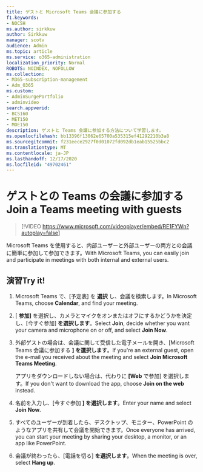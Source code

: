 ```yaml
---
title: ゲストと Microsoft Teams 会議に参加する
f1.keywords:
- NOCSH
ms.author: sirkkuw
author: Sirkkuw
manager: scotv
audience: Admin
ms.topic: article
ms.service: o365-administration
localization_priority: Normal
ROBOTS: NOINDEX, NOFOLLOW
ms.collection:
- M365-subscription-management
- Adm_O365
ms.custom:
- AdminSurgePortfolio
- adminvideo
search.appverid:
- BCS160
- MET150
- MOE150
description: ゲストと Teams 会議に参加する方法について学習します。
ms.openlocfilehash: bb13396f13062e65700a535315ef41292210b3a8
ms.sourcegitcommit: f231eece2927f0d01072fd092db1eab15525bbc2
ms.translationtype: MT
ms.contentlocale: ja-JP
ms.lasthandoff: 12/17/2020
ms.locfileid: "49702461"
---
```

# <a name="join-a-teams-meeting-with-guests"></a><span data-ttu-id="fe579-103">ゲストとの Teams の会議に参加する</span><span class="sxs-lookup"><span data-stu-id="fe579-103">Join a Teams meeting with guests</span></span>

> [!VIDEO https://www.microsoft.com/videoplayer/embed/RE1FYWn?autoplay=false]

<span data-ttu-id="fe579-104">Microsoft Teams を使用すると、内部ユーザーと外部ユーザーの両方との会議に簡単に参加して参加できます。</span><span class="sxs-lookup"><span data-stu-id="fe579-104">With Microsoft Teams, you can easily join and participate in meetings with both internal and external users.</span></span>

## <a name="try-it"></a><span data-ttu-id="fe579-105">演習</span><span class="sxs-lookup"><span data-stu-id="fe579-105">Try it!</span></span>

1. <span data-ttu-id="fe579-106">Microsoft Teams で、[予定表] を **選択** し、会議を検索します。</span><span class="sxs-lookup"><span data-stu-id="fe579-106">In Microsoft Teams, choose **Calendar**, and find your meeting.</span></span>
1. <span data-ttu-id="fe579-107">[ **参加]** を選択し、カメラとマイクをオンまたはオフにするかどうかを決定し、[今すぐ参加] **を選択します**。</span><span class="sxs-lookup"><span data-stu-id="fe579-107">Select **Join**, decide whether you want your camera and microphone on or off, and select **Join Now**.</span></span>
1. <span data-ttu-id="fe579-108">外部ゲストの場合は、会議に関して受信した電子メールを開き、[Microsoft Teams 会議に参加する **] を選択します**。</span><span class="sxs-lookup"><span data-stu-id="fe579-108">If you're an external guest, open the e-mail you received about the meeting and select **Join Microsoft Teams Meeting**.</span></span>

    <span data-ttu-id="fe579-109">アプリをダウンロードしない場合は、代わりに **[Web** で参加] を選択します。</span><span class="sxs-lookup"><span data-stu-id="fe579-109">If you don't want to download the app, choose **Join on the web** instead.</span></span>
1. <span data-ttu-id="fe579-110">名前を入力し、[今すぐ参加 **] を選択します**。</span><span class="sxs-lookup"><span data-stu-id="fe579-110">Enter your name and select **Join Now**.</span></span>
1. <span data-ttu-id="fe579-111">すべてのユーザーが到着したら、デスクトップ、モニター、PowerPoint のようなアプリを共有して会議を開始できます。</span><span class="sxs-lookup"><span data-stu-id="fe579-111">Once everyone has arrived, you can start your meeting by sharing your desktop, a monitor, or an app like PowerPoint.</span></span>
1. <span data-ttu-id="fe579-112">会議が終わったら、[電話を切る] **を選択します**。</span><span class="sxs-lookup"><span data-stu-id="fe579-112">When the meeting is over, select **Hang up**.</span></span>